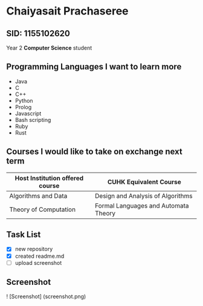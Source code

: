 # Chaiyasait Prachaseree
## SID: 1155102620

Year 2 **Computer Science** student

## Programming Languages I want to learn more
* Java
* C
* C++
* Python
* Prolog
* Javascript
* Bash scripting
* Ruby
* Rust

## Courses I would like to take on exchange next term
| Host Institution offered course | CUHK Equivalent Course |
| --- | --- |
| Algorithms and Data | Design and Analysis of Algorithms |
| Theory of Computation | Formal Languages and Automata Theory |

## Task List
- [x] new repository
- [x] created readme.md
- [ ] upload screenshot

## Screenshot
! [Screenshot] (screenshot.png)
